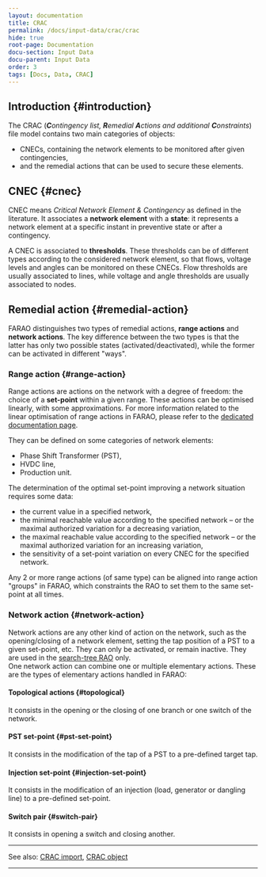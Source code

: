 ```yaml
---
layout: documentation
title: CRAC
permalink: /docs/input-data/crac/crac
hide: true
root-page: Documentation
docu-section: Input Data
docu-parent: Input Data
order: 3
tags: [Docs, Data, CRAC]
---
```


## Introduction {#introduction}

The CRAC (***C**ontingency list, **R**emedial **A**ctions and additional **C**onstraints*) file model contains two main categories of objects:
- CNECs, containing the network elements to be monitored after given contingencies,
- and the remedial actions that can be used to secure these elements.

## CNEC {#cnec}

CNEC means *Critical Network Element & Contingency* as defined in the literature. It associates a **network element** with a **state**: it represents a network element at a specific instant in preventive state or after a contingency.

A CNEC is associated to **thresholds**. These thresholds can be of different types according to the considered network element, so that flows, voltage levels and angles can be monitored on these CNECs. Flow thresholds are usually associated to lines, while voltage and angle thresholds are usually associated to nodes.

## Remedial action {#remedial-action}

FARAO distinguishes two types of remedial actions, **range actions** and **network actions**. The key difference between the two types is that the latter has only two possible states (activated/deactivated), while the former can be activated in different "ways".

### Range action {#range-action}

Range actions are actions on the network with a degree of freedom: the choice of a **set-point** within a given range. 
These actions can be optimised linearly, with some approximations. For more information related to the linear optimisation 
of range actions in FARAO, please refer to the [dedicated documentation page](/docs/engine/ra-optimisation/linear-rao).

They can be defined on some categories of network elements:
- Phase Shift Transformer (PST),
- HVDC line,
- Production unit.

The determination of the optimal set-point improving a network situation requires some data:
- the current value in a specified network,
- the minimal reachable value according to the specified network – or the maximal authorized variation for a decreasing variation,
- the maximal reachable value according to the specified network – or the maximal authorized variation for an increasing variation,
- the sensitivity of a set-point variation on every CNEC for the specified network.
  
Any 2 or more range actions (of same type) can be aligned into range action "groups" in FARAO, which constraints the RAO to set them to the same set-point at all times.

### Network action {#network-action}

Network actions are any other kind of action on the network, such as the opening/closing of a network element, setting the tap position of a PST to a given set-point, etc. They can only be activated, or remain inactive.
They are used in the [search-tree RAO](/docs/engine/ra-optimisation/search-tree-rao) only.  
One network action can combine one or multiple elementary actions. These are the types of elementary actions handled in FARAO:
#### Topological actions {#topological}
It consists in the opening or the closing of one branch or one switch of the network.
#### PST set-point {#pst-set-point}
It consists in the modification of the tap of a PST to a pre-defined target tap.
#### Injection set-point {#injection-set-point}
It consists in the modification of an injection (load, generator or dangling line) to a pre-defined set-point.
#### Switch pair {#switch-pair}
It consists in opening a switch and closing another.

---
See also: [CRAC import](import), [CRAC object](json)

---